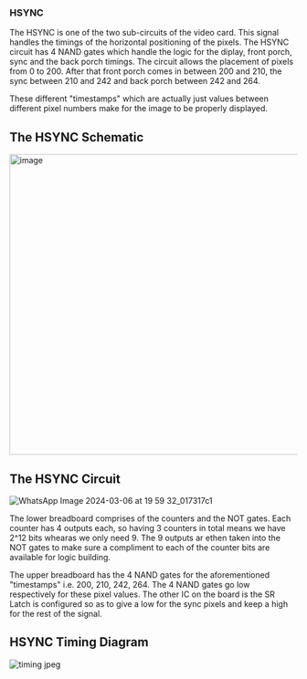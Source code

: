 ### HSYNC

The HSYNC is one of the two sub-circuits of the video card. This signal handles the timings of the horizontal positioning of the pixels. The HSYNC circuit has 4 NAND gates which handle the logic for the diplay, front porch, sync and the back porch timings. 
The circuit allows the placement of pixels from 0 to 200. After that front porch comes in between 200 and 210, the sync between 210 and 242 and back porch between 242 and 264.

These different "timestamps" which are actually just values between different pixel numbers make for the image to be properly displayed. 

## The HSYNC Schematic

<img width="527" alt="image" src="https://github.com/IEEE-NITK/Video_card_logic_gates/assets/111945991/a480b33f-cacc-4370-8194-c4052e4f577e">

## The HSYNC Circuit

![WhatsApp Image 2024-03-06 at 19 59 32_017317c1](https://github.com/IEEE-NITK/Video_card_logic_gates/assets/111945991/8872cbd5-ab8b-4a62-a921-54619d3528ae)

The lower breadboard comprises of the counters and the NOT gates. Each counter has 4 outputs each, so having 3 counters in total means we have 2^12 bits whearas we only need 9. The 9 outputs ar ethen taken into the NOT gates to make sure a compliment to each of the counter bits are available for logic building.

The upper breadboard has the 4 NAND gates for the aforementioned "timestamps" i.e. 200, 210, 242, 264. The 4 NAND gates go low respectively for these pixel values. The other IC on the board is the SR Latch is configured so as to give a low for the sync pixels and keep a high for the rest of the signal. 

## HSYNC Timing Diagram

![timing jpeg](https://github.com/IEEE-NITK/Video_card_logic_gates/assets/111945991/e5eb7e9d-e364-48dd-bc85-42b0c1a162e4)


